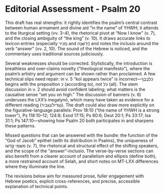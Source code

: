 # Editorial Assessment - Psalm 20

This draft has real strengths: it rightly identifies the psalm’s central contrast between human armament and divine aid “in the name” of YHWH; it attends to the liturgical setting (vv. 3–4), the rhetorical pivot at “Now I know” (v. 7), and the closing ambiguity of “the king” (v. 10). It draws accurate links to lexicon entries (especially נַזְכִּיר and יְדַשְּׁנֶה) and notes the inclusio around the verb “answer” (vv. 2, 10). The sound of the Hebrew is noticed, and the commentary uses traditional sources judiciously.

Several weaknesses should be corrected. Stylistically, the introduction is breathless and over-claims novelty (“theological manifesto”), where the psalm’s artistry and argument can be shown rather than proclaimed. A few technical slips need repair: in v. 5 “kol appears twice” is incorrect—כִּלְבָבֶךָ begins with the preposition כ (according to), not כֹּל (all). The stem discussion in v. 2 should avoid confident labeling; what matters is the causative sense “set you on high.” The discussion of banners (v. 6) underuses the LXX’s megalynō, which many have taken as evidence for a different reading (נַגְדִּיל/נַגְבִּיר). The draft could also draw more explicitly on the figurative-language parallels: Prov 18:10 (“the name of YHWH is a strong tower”), Ps 118:10–12; 124:8; Exod 17:15; Ps 60:6; Deut 20:1; Ps 33:17; Isa 31:1; Ps 147:10—showing how Psalm 20 both participates in and sharpens these patterns.

Missed questions that can be answered with the bundle: the function of the “God of Jacob” epithet (with its distribution in Psalms), the uniqueness of מִשְּׁמֵי קׇדְשׁוֹ (v. 7), the rhetorical and structural effect of the shifting speakers, and the scope of the “answer”-inclusio. The verse-by-verse sections can also benefit from a clearer account of parallelism and ellipsis (define both), a more restrained account of Selah, and short notes on MT-LXX differences where they illuminate the line.

The revisions below aim for measured prose, fuller engagement with Hebrew poetics, explicit cross-references, and precise, accessible explanation of technical points.
